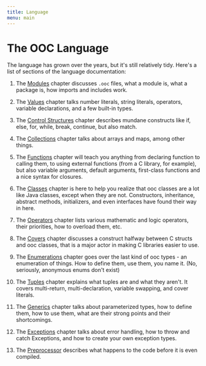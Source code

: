 ```yaml
---
title: Language
menu: main
---
```


# The OOC Language

The language has grown over the years, but it's still relatively tidy.
Here's a list of sections of the language documentation:

 1. The [Modules](modules) chapter discusses `.ooc` files, what
    a module is, what a package is, how imports and includes work.

 2. The [Values](values) chapter talks number literals, string
    literals, operators, variable declarations, and a few built-in types.

 3. The [Control Structures](control-structures) chapter describes
    mundane constructs like if, else, for, while, break, continue, but also
    match.

 4. The [Collections](collections) chapter talks about
    arrays and maps, among other things.

 5. The [Functions](functions) chapter will teach you anything
    from declaring function to calling them, to using external functions
    (from a C library, for example), but also variable arguments, default
    arguments, first-class functions and a nice syntax for closures.

 6. The [Classes](classes) chapter is here to help you realize
    that ooc classes are a lot like Java classes, except when they are not.
    Constructors, inheritance, abstract methods, initializers, and even
    interfaces have found their way in here.

 7. The [Operators](operators) chapter lists various mathematic
    and logic operators, their priorities, how to overload them, etc.

 8. The [Covers](covers) chapter discusses a construct halfway
    between C structs and ooc classes, that is a major actor in making C
    libraries easier to use.

 9. The [Enumerations](enumerations) chapter goes over the last kind of ooc
    types - an enumeration of things. How to define them, use them, you
    name it. (No, seriously, anonymous enums don't exist)

 10. The [Tuples](tuples) chapter explains what tuples are and
    what they aren't. It covers multi-return, multi-declaration, variable
    swapping, and cover literals.

 11. The [Generics](generics) chapter talks about parameterized
    types, how to define them, how to use them, what are their strong points
    and their shortcomings.

 12. The [Exceptions](exceptions) chapter talks about error
    handling, how to throw and catch Exceptions, and how to create your own
    exception types.

 13. The [Preprocessor](preprocessor) describes what happens to
    the code before it is even compiled.

